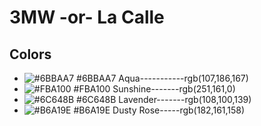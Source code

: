 # 3MW -or- La Calle

## Colors
- ![#6BBAA7](https://placehold.it/15/0B3C5D/000000?text=+) #6BBAA7 Aqua-----------rgb(107,186,167)
- ![#FBA100](https://placehold.it/15/328CC1/000000?text=+) #FBA100 Sunshine-------rgb(251,161,0)
- ![#6C648B](https://placehold.it/15/D9B310/000000?text=+) #6C648B Lavender-------rgb(108,100,139)
- ![#B6A19E](https://placehold.it/15/1D2731/000000?text=+) #B6A19E Dusty Rose-----rgb(182,161,158)

